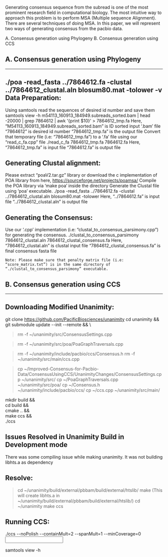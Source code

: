 Generating consensus sequence from the subread is one of the most prominent research field in
computational biology. The most intuitive way to approach this problem is to perform MSA (Multiple sequence
Alignment). There are several techniques of doing MSA. In this paper, we will represent two ways of generating
consensus from the pacbio data.

A. Consensus generation using Phylogeny
B. Consensus generation using CCS

A. Consensus generation using Phylogeny
-------------------------------------------------------------------------------------------------------------------
-------------------------------------------------------------------------------------------------------------------
./poa -read_fasta ../7864612.fa -clustal ../7864612_clustal.aln blosum80.mat -tolower -v
Data Preparation:
----------------------------------
Using samtools read the sequences of desired id number and save them
	samtools view -h m54113_160913_184949.subreads_sorted.bam | head -20000 | grep 7864612 | awk '{print $10}' > 7864612_tmp.fa
	Here,
		“M54113_160913_184949.subreads_sorted.bam” is ID sorted input ‘.bam’ file
		“7864612” is desired id number
		“7864612_tmp.fa” is the output file
Convert that temporary file (i.e: “7864612_tmp.fa”) to a ‘.fa’ file using our “read_c_fa.cpp” file
	./read_c_fa 7864612_tmp.fa 7864612.fa
	Here, 
“7864612_tmp.fa” is input file
“7864612.fa” is output file


Generating Clustal alignment:
----------------------------------
Please extract “poaV2.tar.gz” library or download the c implementation of POA library from here,
	https://sourceforge.net/projects/poamsa/
Compile the POA library via ‘make poa’ inside the directory
Generate the Clustal file using ‘poa’ executable.
	./poa -read_fasta ../7864612.fa -clustal ../7864612_clustal.aln blosum80.mat -tolower
Here, 
“../7864612.fa” is input file 
“../7864612_clustal.aln” is output file

Generating the Consensus:
----------------------------------
Use our ‘.cpp’ implementation (i.e: “clustal_to_consensus_parsimony.cpp”) for generating the consensus.
	./clustal_to_consensus_parsimony 7864612_clustal.aln 7864612_clustal_consensus.fa
	Here,
		“7864612_clustal.aln” is clustal input file
		“7864612_clustal_consensus.fa” is final consensus fasta file

	Note: Please make sure that penalty matrix file (i.e: “score_matrix.txt”) is in the same directory of “./clustal_to_consensus_parsimony” executable.




B. Consensus generation using CCS
--------------------------------------------------------------------------------------------------------------
--------------------------------------------------------------------------------------------------------------


Downloading Modified Unanimity:
--------------------------------------------------------------------------

 git clone https://github.com/PacificBiosciences/unanimity 
  cd unanimity                                              && \
  git submodule update --init --remote                      && \
 

> rm -f ~/unanimity/src/ConsensusSettings.cpp

> rm -f ~/unanimity/src/poa/PoaGraphTraversals.cpp

> rm -f  ~/unanimity/include/pacbio/ccs/Consensus.h
> rm -f ~/unanimity/src/main/ccs.cpp

> cp ~/Improved-Consensus-for-Pacbio-Data/ConsensusUsingCCS/UnanimityChanges/ConsensusSettings.cpp  ~/unanimity/src/
> cp ~/PoaGraphTraversals.cpp  ~/unanimity/src/poa/
> cp ~/Consensus.h  ~/unanimity/include/pacbio/ccs/
> cp ~/ccs.cpp  ~/unanimity/src/main/

 mkdir build                                               && \
  cd build                                                  && \
  cmake ..                                                  && \
  make ccs                                                  && \
  ./ccs
  
  
 Issues Resolved in Unanimity Build in Development mode
---------------------------------------------------------------------
There was some compiling issue while making unanimity. It was not building libhts.a as dependency 

Resolve:
------------
> cd ~/unanimity/build/external/pbbam/build/external/htslib/
> make
(This will create libhts.a in ~/unanimity/build/external/pbbam/build/external/htslib/)
> cd ~/unanimity
> make ccs
 
 Running CCS:
 ---------------------------
./ccs --noPolish --containMult=2 --spanMult=1 --minCoverage=0  <input bam file>  <output bam file>

samtools view -h <output bam file>
